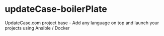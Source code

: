 # updateCase-boilerPlate
UpdateCase.com project base - Add any language on top and launch your projects using Ansible / Docker
